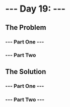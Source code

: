 # --- Day 19: ---

## The Problem

### --- Part One ---

### --- Part Two

## The Solution

### --- Part One ---

### --- Part Two ---
